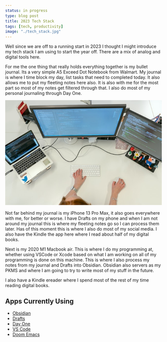 ```yaml
---
status: in progress
type: blog post
title: 2023 Tech Stack
tags: [tech, productivity]
image: "./tech_stack.jpg"
---
```


Well since we are off to a running start in 2023 I thought I might introduce my tech stack I am using to start the year off. There are a mix of analog and digital tools here.

For me the one thing that really holds everything together is my bullet journal. Its a very simple A5 Exceed Dot Notebook from Walmart. My journal is where I time block my day, list tasks that need to completed today. It also allows me to put my fleeting notes here also. It is also with me for the most part so most of my notes get filtered through that. I also do most of my personal journaling through Day One.

![Tech Stack](./tech_stack.jpg)

Not far behind my journal is my iPhone 13 Pro Max, it also goes everywhere with me, for better or worse. I have Drafts on my phone and when I am not around my journal this is where my fleeting notes go so I can process them later. Has of this moment this is where I also do most of my social media. I also have the Kindle the app here where I read about half of my digital books.

Next is my 2020 M1 Macbook air. This is where I do my programming at, whether using VSCode or Xcode based on what I am working on all of my programming is done on this machine. This is where I also process my notes from my journal and Drafts into Obsidian. Obsidian also servers as my PKMS and where I am going to try to write most of my stuff in the future.

I also have a Kindle ereader where I spend most of the rest of my time reading digital books.

## Apps Currently Using

- [Obsidian](https://obsidian.md)
- [Drafts](https://getdrafts.com)
- [Day One](https://dayoneapp.com)
- [VS Code](https://code.visualstudio.com/)
- [Doom Emacs](https://github.com/doomemacs/doomemacs)
